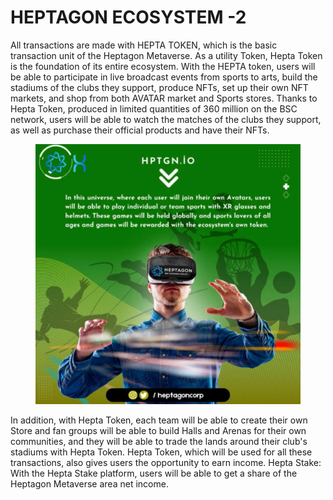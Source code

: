 # HEPTAGON ECOSYSTEM -2

&#x20;    All transactions are made with HEPTA TOKEN, which is the basic transaction unit of the Heptagon Metaverse. As a utility Token, Hepta Token is the foundation of its entire ecosystem. With the HEPTA token, users will be able to participate in live broadcast events from sports to arts, build the stadiums of the clubs they support, produce NFTs, set up their own NFT markets, and shop from both AVATAR market and Sports stores. Thanks to Hepta Token, produced in limited quantities of 360 million on the BSC network, users will be able to watch the matches of the clubs they support, as well as purchase their official products and have their NFTs.&#x20;

<figure><img src=".gitbook/assets/photo_2022-10-23_16-57-18.jpg" alt=""><figcaption></figcaption></figure>

&#x20;    In addition, with Hepta Token, each team will be able to create their own Store and fan groups will be able to build Halls and Arenas for their own communities, and they will be able to trade the lands around their club's stadiums with Hepta Token. Hepta Token, which will be used for all these transactions, also gives users the opportunity to earn income. Hepta Stake: With the Hepta Stake platform, users will be able to get a share of the Heptagon Metaverse area net income.

